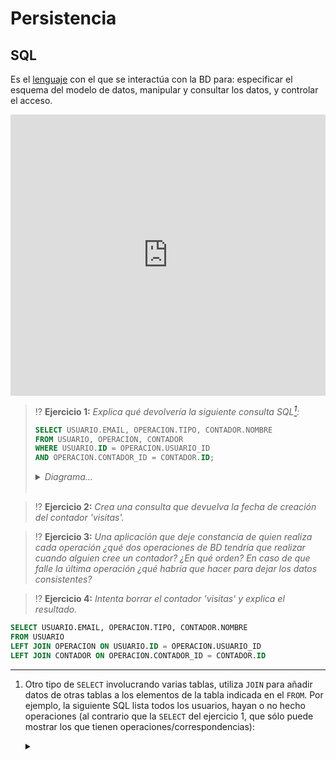 # Persistencia
## SQL

Es el [lenguaje](https://es.wikipedia.org/wiki/SQL) con el que se interactúa con la BD para: especificar el esquema del modelo de datos, manipular y consultar los datos, y controlar el acceso.

<script>
function populate() {
  const files = [{name: "db.sql"}];
  files.forEach(file => file.content = document.getElementById(file.name).textContent);
  document.getElementById('oc-editor').contentWindow.postMessage({
    eventType: 'populateCode', language: 'mysql', files: files
  }, "*");
}
</script>

<iframe id="oc-editor" frameBorder="0" height="450px" width="100%" onload="populate()" src="https://onecompiler.com/embed/mysql?hideLanguageSelection=true&hideNew=true&hideNewFileOption=true&hideTitle=true&hideStdin=true&listenToEvents=true"></iframe>

<pre id="db.sql" hidden>-- Esquema de base de datos:
CREATE TABLE CONTADOR (
  ID     INTEGER PRIMARY KEY,
  NOMBRE VARCHAR(200) NOT NULL UNIQUE,
  VALOR  INTEGER NOT NULL
);

CREATE TABLE USUARIO (
  ID    INTEGER PRIMARY KEY,
  EMAIL VARCHAR(256) NOT NULL UNIQUE,
  CREDENCIALES VARCHAR(20) NOT NULL
);

CREATE TABLE OPERACION (
  ID          INTEGER PRIMARY KEY,
  USUARIO_ID  INTEGER NOT NULL,
  CONTADOR_ID INTEGER NOT NULL,
  TIPO        VARCHAR(20) NOT NULL,
  FECHA       DATETIME NOT NULL,
  FOREIGN KEY (USUARIO_ID) 
          REFERENCES USUARIO(ID),
  FOREIGN KEY (CONTADOR_ID) 
          REFERENCES CONTADOR(ID)
);

-- Para añadir datos:
INSERT INTO CONTADOR (ID, NOMBRE, VALOR)
  VALUES (1, 'visitas', 1);
INSERT INTO CONTADOR (ID, NOMBRE, VALOR)
  VALUES (2, 'clicks', 0);

INSERT INTO USUARIO (ID, EMAIL, CREDENCIALES)
  VALUES (1, 'admin@e.m', 'YWRtaW5AZS5tOmFkbWlu');
INSERT INTO USUARIO (ID, EMAIL, CREDENCIALES)
  VALUES (2, 'boss@e.m', 'Ym9zc0BlLm06Ym9z');
INSERT INTO USUARIO (ID, EMAIL, CREDENCIALES)
  VALUES (3, 'user@e.m', 'dXNlckBlLm06dXNlcg==');
INSERT INTO USUARIO (ID, EMAIL, CREDENCIALES)
  VALUES (4, 'guest@e.m', 'dXNlckBlLm06dXNlcg==');
INSERT INTO USUARIO (ID, EMAIL, CREDENCIALES)
  VALUES (5, 'test@e.m', 'dXNlckBlLm06dXNlcg==');

INSERT INTO OPERACION (ID, USUARIO_ID, CONTADOR_ID, TIPO, FECHA)
  VALUES (1, 1, 1, 'creación', '2023-01-01 00:00:00');
INSERT INTO OPERACION (ID, USUARIO_ID, CONTADOR_ID, TIPO, FECHA)
  VALUES (2, 1, 2, 'creación', '2023-02-14 00:00:00');
INSERT INTO OPERACION (ID, USUARIO_ID, CONTADOR_ID, TIPO, FECHA)
  VALUES (3, 2, 2, 'incremento', '2023-03-11 00:00:00');

-- Para actualizar:
UPDATE CONTADOR 
  SET VALOR = VALOR + 1 
  WHERE NOMBRE = 'visitas';

-- Para consultar:
SELECT NOMBRE, VALOR FROM CONTADOR 
  WHERE NOMBRE = 'visitas';

-- Para borrar:
DELETE FROM USUARIO
  WHERE EMAIL = 'user@e.m';

</pre>

> ⁉️ **Ejercicio 1:** _Explica qué devolvería la siguiente consulta SQL[^1]:_
> ```sql
> SELECT USUARIO.EMAIL, OPERACION.TIPO, CONTADOR.NOMBRE
> FROM USUARIO, OPERACION, CONTADOR
> WHERE USUARIO.ID = OPERACION.USUARIO_ID
> AND OPERACION.CONTADOR_ID = CONTADOR.ID;
> ```
> <details><summary><em>Diagrama...</em></summary><br>
> <object type="image/svg+xml" data="./files/img/select.excalidraw.svg" width="100%"></object>
> <em>Un <code>SELECT</code> con varias tablas se puede ver como una lista de correspondencias de la <a href="https://es.wikipedia.org/wiki/Correspondencia_matem%C3%A1tica">Teoría de Conjuntos</a>.</em>
> </details>
> <br>

> ⁉️ **Ejercicio 2:** _Crea una consulta que devuelva la fecha de creación del contador 'visitas'._

> ⁉️ **Ejercicio 3:** _Una aplicación que deje constancia de quien realiza cada operación ¿qué dos operaciones de BD tendría que realizar cuando alguien cree un contador? ¿En qué orden? En caso de que falle la última operación ¿qué habría que hacer para dejar los datos consistentes?_

> ⁉️ **Ejercicio 4:** _Intenta borrar el contador 'visitas' y explica el resultado._


[^1]: Otro tipo de `SELECT` involucrando varias tablas, utiliza `JOIN` para añadir datos de otras tablas a los elementos de la tabla indicada en el `FROM`. Por ejemplo, la siguiente SQL lista todos los usuarios, hayan o no hecho operaciones (al contrario que la `SELECT` del ejercicio 1, que sólo puede mostrar los que tienen operaciones/correspondencias): <details><summary><i class="fa fa-database" aria-hidden="true"></i></summary><br>
```sql
SELECT USUARIO.EMAIL, OPERACION.TIPO, CONTADOR.NOMBRE 
FROM USUARIO 
LEFT JOIN OPERACION ON USUARIO.ID = OPERACION.USUARIO_ID 
LEFT JOIN CONTADOR ON OPERACION.CONTADOR_ID = CONTADOR.ID
```
<object type="image/svg+xml" data="./files/img/join.excalidraw.svg" width="100%"></object>
</details>